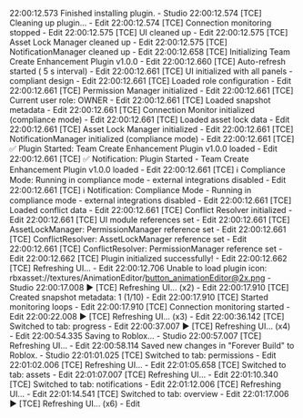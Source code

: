 22:00:12.573 Finished installing plugin. - Studio
22:00:12.574 [TCE] Cleaning up plugin... - Edit
22:00:12.574 [TCE] Connection monitoring stopped - Edit
22:00:12.575 [TCE] UI cleaned up - Edit
22:00:12.575 [TCE] Asset Lock Manager cleaned up - Edit
22:00:12.575 [TCE] NotificationManager cleaned up - Edit
22:00:12.658 [TCE] Initializing Team Create Enhancement Plugin v1.0.0 - Edit
22:00:12.660 [TCE] Auto-refresh started ( 5 s interval) - Edit
22:00:12.661 [TCE] UI initialized with all panels - compliant design - Edit
22:00:12.661 [TCE] Loaded role configuration - Edit
22:00:12.661 [TCE] Permission Manager initialized - Edit
22:00:12.661 [TCE] Current user role: OWNER - Edit
22:00:12.661 [TCE] Loaded snapshot metadata - Edit
22:00:12.661 [TCE] Connection Monitor initialized (compliance mode) - Edit
22:00:12.661 [TCE] Loaded asset lock data - Edit
22:00:12.661 [TCE] Asset Lock Manager initialized - Edit
22:00:12.661 [TCE] NotificationManager initialized (compliance mode) - Edit
22:00:12.661 [TCE] ✅ Plugin Started: Team Create Enhancement Plugin v1.0.0 loaded - Edit
22:00:12.661 [TCE] ✅ Notification: Plugin Started - Team Create Enhancement Plugin v1.0.0 loaded - Edit
22:00:12.661 [TCE] ℹ️ Compliance Mode: Running in compliance mode - external integrations disabled - Edit
22:00:12.661 [TCE] ℹ️ Notification: Compliance Mode - Running in compliance mode - external integrations disabled - Edit
22:00:12.661 [TCE] Loaded conflict data - Edit
22:00:12.661 [TCE] Conflict Resolver initialized - Edit
22:00:12.661 [TCE] UI module references set - Edit
22:00:12.661 [TCE] AssetLockManager: PermissionManager reference set - Edit
22:00:12.661 [TCE] ConflictResolver: AssetLockManager reference set - Edit
22:00:12.661 [TCE] ConflictResolver: PermissionManager reference set - Edit
22:00:12.662 [TCE] Plugin initialized successfully! - Edit
22:00:12.662 [TCE] Refreshing UI... - Edit
22:00:12.706 Unable to load plugin icon: rbxasset://textures/AnimationEditor/button_animationEditor@2x.png - Studio
22:00:17.008 ▶ [TCE] Refreshing UI... (x2) - Edit
22:00:17.910 [TCE] Created snapshot metadata: 1 (1/10) - Edit
22:00:17.910 [TCE] Started monitoring loops - Edit
22:00:17.910 [TCE] Connection monitoring started - Edit
22:00:22.008 ▶ [TCE] Refreshing UI... (x3) - Edit
22:00:36.142 [TCE] Switched to tab: progress - Edit
22:00:37.007 ▶ [TCE] Refreshing UI... (x4) - Edit
22:00:54.335 Saving to Roblox... - Studio
22:00:57.007 [TCE] Refreshing UI... - Edit
22:00:58.114 Saved new changes in "Forever Build" to Roblox. - Studio
22:01:01.025 [TCE] Switched to tab: permissions - Edit
22:01:02.006 [TCE] Refreshing UI... - Edit
22:01:05.658 [TCE] Switched to tab: assets - Edit
22:01:07.007 [TCE] Refreshing UI... - Edit
22:01:10.340 [TCE] Switched to tab: notifications - Edit
22:01:12.006 [TCE] Refreshing UI... - Edit
22:01:14.541 [TCE] Switched to tab: overview - Edit
22:01:17.006 ▶ [TCE] Refreshing UI... (x6) - Edit
